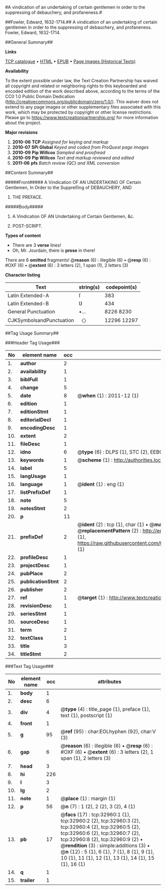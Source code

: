 #A vindication of an undertaking of certain gentlemen in order to the suppressing of debauchery, and profaneness.#

##Fowler, Edward, 1632-1714.##
A vindication of an undertaking of certain gentlemen in order to the suppressing of debauchery, and profaneness.
Fowler, Edward, 1632-1714.

##General Summary##

**Links**

[TCP catalogue](http://www.ota.ox.ac.uk/tcp/)  • 
[HTML](http://tei.it.ox.ac.uk/tcp/Texts-HTML/free/A40/A40100.html)  • 
[EPUB](http://tei.it.ox.ac.uk/tcp/Texts-EPUB/free/A40/A40100.epub) • 
[Page images (Historical Texts)](https://historicaltexts.jisc.ac.uk/eebo-99828531e)

**Availability**

To the extent possible under law, the Text Creation Partnership has waived all copyright and related or neighboring rights to this keyboarded and encoded edition of the work described above, according to the terms of the CC0 1.0 Public Domain Dedication (http://creativecommons.org/publicdomain/zero/1.0/). This waiver does not extend to any page images or other supplementary files associated with this work, which may be protected by copyright or other license restrictions. Please go to https://www.textcreationpartnership.org/ for more information about the project.

**Major revisions**

1. __2010-06__ __TCP__ *Assigned for keying and markup*
1. __2010-07__ __SPi Global__ *Keyed and coded from ProQuest page images*
1. __2010-09__ __Pip Willcox__ *Sampled and proofread*
1. __2010-09__ __Pip Willcox__ *Text and markup reviewed and edited*
1. __2011-06__ __pfs__ *Batch review (QC) and XML conversion*

##Content Summary##

#####Front#####
A Vindication OF AN UNDERTAKING OF Certain Gentlemen, In Order to the Suppreſſing of DEBAUCHERY, AND
1. THE PREFACE.

#####Body#####

1. A Vindication OF AN Undertaking of Certain Gentlemen, &c.

1. POST-SCRIPT.

**Types of content**

  * There are 3 **verse** lines!
  * Oh, Mr. Jourdain, there is **prose** in there!

There are 6 **omitted** fragments! 
 @__reason__ (6) : illegible (6)  •  @__resp__ (6) : #OXF (6)  •  @__extent__ (6) : 3 letters (2), 1 span (1), 2 letters (3)

**Character listing**


|Text|string(s)|codepoint(s)|
|---|---|---|
|Latin Extended-A|ſ|383|
|Latin Extended-B|Ʋ|434|
|General Punctuation|•…|8226 8230|
|CJKSymbolsandPunctuation|〈〉|12296 12297|

##Tag Usage Summary##

###Header Tag Usage###

|No|element name|occ|attributes|
|---|---|---|---|
|1.|__author__|2||
|2.|__availability__|1||
|3.|__biblFull__|1||
|4.|__change__|5||
|5.|__date__|8| @__when__ (1) : 2011-12 (1)|
|6.|__edition__|1||
|7.|__editionStmt__|1||
|8.|__editorialDecl__|1||
|9.|__encodingDesc__|1||
|10.|__extent__|2||
|11.|__fileDesc__|1||
|12.|__idno__|6| @__type__ (6) : DLPS (1), STC (2), EEBO-CITATION (1), PROQUEST (1), VID (1)|
|13.|__keywords__|1| @__scheme__ (1) : http://authorities.loc.gov/ (1)|
|14.|__label__|5||
|15.|__langUsage__|1||
|16.|__language__|1| @__ident__ (1) : eng (1)|
|17.|__listPrefixDef__|1||
|18.|__note__|5||
|19.|__notesStmt__|2||
|20.|__p__|11||
|21.|__prefixDef__|2| @__ident__ (2) : tcp (1), char (1)  •  @__matchPattern__ (2) : ([0-9\-]+):([0-9IVX]+) (1), (.+) (1)  •  @__replacementPattern__ (2) : http://eebo.chadwyck.com/downloadtiff?vid=$1&page=$2 (1), https://raw.githubusercontent.com/textcreationpartnership/Texts/master/tcpchars.xml#$1 (1)|
|22.|__profileDesc__|1||
|23.|__projectDesc__|1||
|24.|__pubPlace__|2||
|25.|__publicationStmt__|2||
|26.|__publisher__|2||
|27.|__ref__|1| @__target__ (1) : http://www.textcreationpartnership.org/docs/. (1)|
|28.|__revisionDesc__|1||
|29.|__seriesStmt__|1||
|30.|__sourceDesc__|1||
|31.|__term__|2||
|32.|__textClass__|1||
|33.|__title__|3||
|34.|__titleStmt__|2||


###Text Tag Usage###

|No|element name|occ|attributes|
|---|---|---|---|
|1.|__body__|1||
|2.|__desc__|6||
|3.|__div__|4| @__type__ (4) : title_page (1), preface (1), text (1), postscript (1)|
|4.|__front__|1||
|5.|__g__|95| @__ref__ (95) : char:EOLhyphen (92), char:V (3)|
|6.|__gap__|6| @__reason__ (6) : illegible (6)  •  @__resp__ (6) : #OXF (6)  •  @__extent__ (6) : 3 letters (2), 1 span (1), 2 letters (3)|
|7.|__head__|3||
|8.|__hi__|226||
|9.|__l__|3||
|10.|__lg__|2||
|11.|__note__|1| @__place__ (1) : margin (1)|
|12.|__p__|56| @__n__ (7) : 1 (2), 2 (2), 3 (2), 4 (1)|
|13.|__pb__|17| @__facs__ (17) : tcp:32960:1 (1), tcp:32960:2 (2), tcp:32960:3 (2), tcp:32960:4 (2), tcp:32960:5 (2), tcp:32960:6 (2), tcp:32960:7 (2), tcp:32960:8 (2), tcp:32960:9 (2)  •  @__rendition__ (3) : simple:additions (3)  •  @__n__ (12) : 5 (1), 6 (1), 7 (1), 8 (1), 9 (1), 10 (1), 11 (1), 12 (1), 13 (1), 14 (1), 15 (1), 16 (1)|
|14.|__q__|1||
|15.|__trailer__|1||
